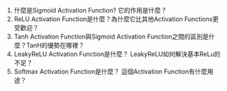 1. 什麼是Sigmoid Activation Function? 它的作用是什麼？
2. ReLU Activation Function是什麼？為什麼它比其他Activation Functions更受歡迎？
3. Tanh Activation Function與Sigmoid Activation Function之間的區別是什麼？TanH的優勢在哪裡？
4. LeakyReLU Activation Function是什麼？ LeakyReLU如何解決基本ReLu的不足？
5. Softmax Activation Function是什麼？ 這個Activation Function有什麼用途？
